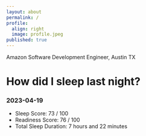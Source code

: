 ```yaml
---
layout: about
permalink: /
profile:
  align: right
  image: profile.jpeg
published: true
---
```


Amazon Software Development Engineer, Austin TX

# How did I sleep last night? 
### 2023-04-19
- Sleep Score: 73 / 100
- Readiness Score: 76 / 100 
- Total Sleep Duration: 7 hours and 22 minutes
